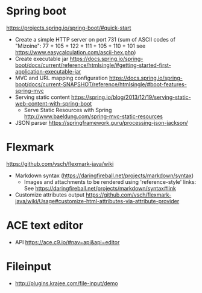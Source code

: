 # Spring boot
https://projects.spring.io/spring-boot/#quick-start

* Create a simple HTTP server on port 731 (sum of ASCII codes of "Mizoine": 77 + 105 + 122 + 111 + 105 + 110 + 101 see https://www.easycalculation.com/ascii-hex.php)
* Create executable jar https://docs.spring.io/spring-boot/docs/current/reference/htmlsingle/#getting-started-first-application-executable-jar
* MVC and URL mapping configuration https://docs.spring.io/spring-boot/docs/current-SNAPSHOT/reference/htmlsingle/#boot-features-spring-mvc
* Serving static content https://spring.io/blog/2013/12/19/serving-static-web-content-with-spring-boot
    * Serve Static Resources with Spring http://www.baeldung.com/spring-mvc-static-resources
* JSON parser https://springframework.guru/processing-json-jackson/

# Flexmark
https://github.com/vsch/flexmark-java/wiki

* Markdown syntax (https://daringfireball.net/projects/markdown/syntax)
    * Images and attachments to be rendered using 'reference-style' links: See https://daringfireball.net/projects/markdown/syntax#link
* Customize attributes output https://github.com/vsch/flexmark-java/wiki/Usage#customize-html-attributes-via-attribute-provider

# ACE text editor
* API https://ace.c9.io/#nav=api&api=editor

# Fileinput
* http://plugins.krajee.com/file-input/demo

